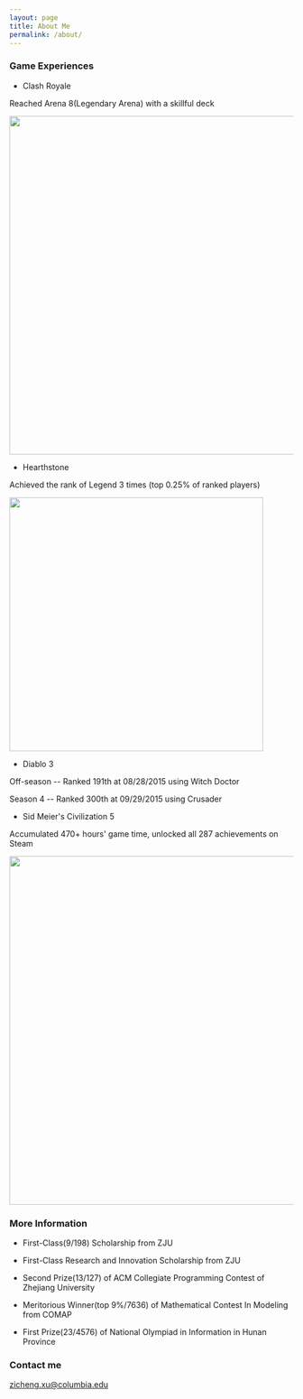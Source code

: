 ```yaml
---
layout: page
title: About Me
permalink: /about/
---
```


### Game Experiences

* Clash Royale

Reached Arena 8(Legendary Arena) with a skillful deck

<img src="{{ site.baseurl }}/images/cr_legend.png" style="width: 600px;"/>

* Hearthstone 

Achieved the rank of Legend 3 times (top 0.25% of ranked players)

<img src="{{ site.baseurl }}/images/hearthstone.png" style="width: 450px;"/>

* Diablo 3 

Off-season -- Ranked 191th at 08/28/2015 using Witch Doctor

Season 4 --  Ranked 300th at 09/29/2015 using Crusader

* Sid Meier's Civilization 5

Accumulated 470+ hours' game time, unlocked all 287 achievements on Steam

<img src="{{ site.baseurl }}/images/achievement.png" style="width: 618px;"/>

### More Information

* First-Class(9/198) Scholarship from ZJU

* First-Class Research and Innovation Scholarship from ZJU

* Second Prize(13/127) of ACM Collegiate Programming Contest of Zhejiang University

* Meritorious Winner(top 9%/7636) of Mathematical Contest In Modeling from COMAP

* First Prize(23/4576) of National Olympiad in Information in Hunan Province

### Contact me

[zicheng.xu@columbia.edu](mailto:zicheng.xu@columbia.edu)